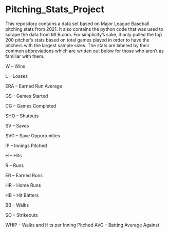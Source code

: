 # Pitching_Stats_Project

This repository contains a data set based on Major League Baseball pitching stats from 2021. It also contains the python code that was used to scrape the data from MLB.com. For simplicity’s sake, it only pulled the top 200 pitcher’s stats based on total games played in order to have the pitchers with the largest sample sizes. The stats are labeled by their common abbreviations which are written out below for those who aren’t as familiar with them.

W – Wins

L – Losses

ERA – Earned Run Average

GS – Games Started

CG – Games Completed

SHO – Shutouts

SV – Saves

SVO – Save Opportunities

IP – Innings Pitched

H – Hits

R – Runs 

ER – Earned Runs

HR – Home Runs

HB – Hit Batters

BB – Walks

SO – Strikeouts

WHIP – Walks and Hits per Inning Pitched
AVG – Batting Average Against
